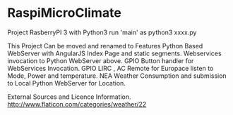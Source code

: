 # RaspiMicroClimate


Project RasberryPI 3 with Python3
run 'main' as python3 xxxx.py


This Project Can be moved and renamed to
Features 
  Python Based WebServer with AngularJS Index Page and static segments. 
  Webservices invocation to Python WebServer above.
  GPIO Button handler for WebServices Invocation.
  GPIO LIRC , AC Remote for Europace listen to Mode, Power and temperature. 
  NEA Weather Consumption and submission to Local Python WebServer for Location.



External Sources and Licence Information.
http://www.flaticon.com/categories/weather/22

